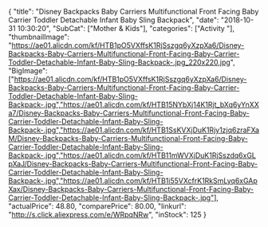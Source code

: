 {
	"title": "Disney Backpacks Baby Carriers Multifunctional Front Facing Baby Carrier Toddler Detachable Infant Baby Sling Backpack",
	"date": "2018-10-31 10:30:20",
	"SubCat": ["Mother & Kids"],
	"categories": ["Activity "],
	"thumbnailImage": "https://ae01.alicdn.com/kf/HTB1pO5VXffsK1RjSszgq6yXzpXa6/Disney-Backpacks-Baby-Carriers-Multifunctional-Front-Facing-Baby-Carrier-Toddler-Detachable-Infant-Baby-Sling-Backpack-.jpg_220x220.jpg",
	"BigImage": ["https://ae01.alicdn.com/kf/HTB1pO5VXffsK1RjSszgq6yXzpXa6/Disney-Backpacks-Baby-Carriers-Multifunctional-Front-Facing-Baby-Carrier-Toddler-Detachable-Infant-Baby-Sling-Backpack-.jpg","https://ae01.alicdn.com/kf/HTB15NYbXj14K1Rjt_bXq6yYnXXa7/Disney-Backpacks-Baby-Carriers-Multifunctional-Front-Facing-Baby-Carrier-Toddler-Detachable-Infant-Baby-Sling-Backpack-.jpg","https://ae01.alicdn.com/kf/HTB1SsKVXjDuK1Rjy1zjq6zraFXaM/Disney-Backpacks-Baby-Carriers-Multifunctional-Front-Facing-Baby-Carrier-Toddler-Detachable-Infant-Baby-Sling-Backpack-.jpg","https://ae01.alicdn.com/kf/HTB11mWVXjDuK1RjSszdq6xGLpXaJ/Disney-Backpacks-Baby-Carriers-Multifunctional-Front-Facing-Baby-Carrier-Toddler-Detachable-Infant-Baby-Sling-Backpack-.jpg","https://ae01.alicdn.com/kf/HTB1i55VXcfrK1RkSmLyq6xGApXax/Disney-Backpacks-Baby-Carriers-Multifunctional-Front-Facing-Baby-Carrier-Toddler-Detachable-Infant-Baby-Sling-Backpack-.jpg"],
	"actualPrice": 48.80,
	"comparePrice": 80.00,
	"linkurl": "http://s.click.aliexpress.com/e/WRpqNRw",
	"inStock": 125
}
